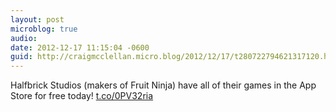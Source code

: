 ```yaml
---
layout: post
microblog: true
audio: 
date: 2012-12-17 11:15:04 -0600
guid: http://craigmcclellan.micro.blog/2012/12/17/t280722794621317120.html
---
```

Halfbrick Studios (makers of Fruit Ninja) have all of their games in the App Store for free today! [t.co/0PV32ria](http://t.co/0PV32ria)
